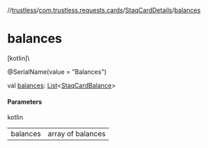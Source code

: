 //[trustless](../../../index.md)/[com.trustless.requests.cards](../index.md)/[StaqCardDetails](index.md)/[balances](balances.md)

# balances

[kotlin]\

@SerialName(value = &quot;Balances&quot;)

val [balances](balances.md): [List](https://kotlinlang.org/api/latest/jvm/stdlib/kotlin.collections/-list/index.html)&lt;[StaqCardBalance](../-staq-card-balance/index.md)&gt;

#### Parameters

kotlin

| | |
|---|---|
| balances | array of balances |
